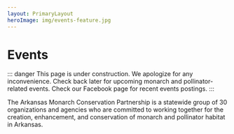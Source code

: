 ```yaml
---
layout: PrimaryLayout
heroImage: img/events-feature.jpg
---
```

# Events

::: danger This page is under construction.
We apologize for any inconvenience. Check back later for upcoming monarch and pollinator-related events. Check our Facebook page for recent events postings.
:::

The Arkansas Monarch Conservation Partnership is a statewide group of 30 organizations and agencies who are committed to working together for the creation, enhancement, and conservation of monarch and pollinator habitat in Arkansas.

